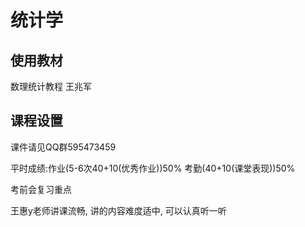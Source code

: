 # 统计学

## 使用教材

数理统计教程 王兆军

## 课程设置

课件请见QQ群595473459

平时成绩:作业(5-6次40+10(优秀作业))50%   考勤(40+10(课堂表现))50% 

考前会复习重点

王惠y老师讲课流畅, 讲的内容难度适中, 可以认真听一听
